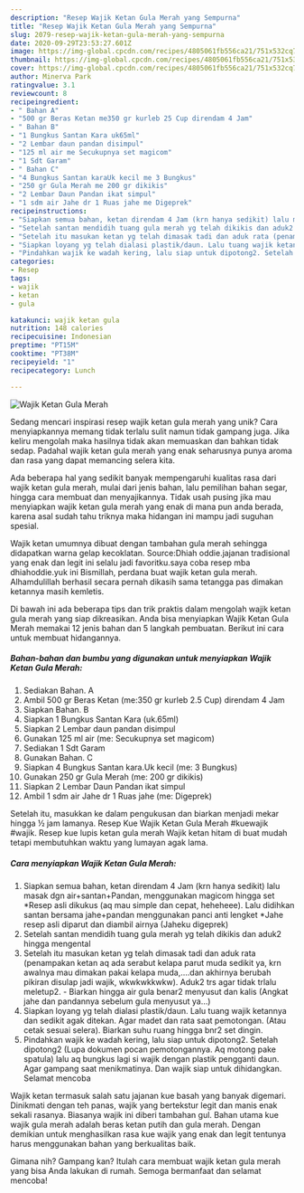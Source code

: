 ```yaml
---
description: "Resep Wajik Ketan Gula Merah yang Sempurna"
title: "Resep Wajik Ketan Gula Merah yang Sempurna"
slug: 2079-resep-wajik-ketan-gula-merah-yang-sempurna
date: 2020-09-29T23:53:27.601Z
image: https://img-global.cpcdn.com/recipes/4805061fb556ca21/751x532cq70/wajik-ketan-gula-merah-foto-resep-utama.jpg
thumbnail: https://img-global.cpcdn.com/recipes/4805061fb556ca21/751x532cq70/wajik-ketan-gula-merah-foto-resep-utama.jpg
cover: https://img-global.cpcdn.com/recipes/4805061fb556ca21/751x532cq70/wajik-ketan-gula-merah-foto-resep-utama.jpg
author: Minerva Park
ratingvalue: 3.1
reviewcount: 8
recipeingredient:
- " Bahan A"
- "500 gr Beras Ketan me350 gr kurleb 25 Cup direndam 4 Jam"
- " Bahan B"
- "1 Bungkus Santan Kara uk65ml"
- "2 Lembar daun pandan disimpul"
- "125 ml air me Secukupnya set magicom"
- "1 Sdt Garam"
- " Bahan C"
- "4 Bungkus Santan karaUk kecil me 3 Bungkus"
- "250 gr Gula Merah me 200 gr dikikis"
- "2 Lembar Daun Pandan ikat simpul"
- "1 sdm air Jahe dr 1 Ruas jahe me Digeprek"
recipeinstructions:
- "Siapkan semua bahan, ketan direndam 4 Jam (krn hanya sedikit) lalu masak dgn air+santan+Pandan, menggunakan magicom hingga set *Resep asli dikukus (aq mau simple dan cepat, heheheee). Lalu didihkan santan bersama jahe+pandan menggunakan panci anti lengket *Jahe resep asli diparut dan diambil airnya (Jaheku digeprek)"
- "Setelah santan mendidih tuang gula merah yg telah dikikis dan aduk2 hingga mengental"
- "Setelah itu masukan ketan yg telah dimasak tadi dan aduk rata (penampakan ketan aq ada serabut kelapa parut muda sedikit ya, krn awalnya mau dimakan pakai kelapa muda,....dan akhirnya berubah pikiran disulap jadi wajik, wkwkwkkwkw). Aduk2 trs agar tidak trlalu meletup2. Biarkan hingga air gula benar2 menyusut dan kalis (Angkat jahe dan pandannya sebelum gula menyusut ya...)"
- "Siapkan loyang yg telah dialasi plastik/daun. Lalu tuang wajik ketannya dan sedikit agak ditekan. Agar madet dan rata saat pemotongan. (Atau cetak sesuai selera). Biarkan suhu ruang hingga bnr2 set dingin."
- "Pindahkan wajik ke wadah kering, lalu siap untuk dipotong2. Setelah dipotong2 (Lupa dokumen pocan pemotongannya. Aq motong pake spatula) lalu aq bungkus lagi si wajik dengan plastik pengganti daun. Agar gampang saat menikmatinya. Dan wajik siap untuk dihidangkan. Selamat mencoba"
categories:
- Resep
tags:
- wajik
- ketan
- gula

katakunci: wajik ketan gula 
nutrition: 148 calories
recipecuisine: Indonesian
preptime: "PT15M"
cooktime: "PT38M"
recipeyield: "1"
recipecategory: Lunch

---
```



![Wajik Ketan Gula Merah](https://img-global.cpcdn.com/recipes/4805061fb556ca21/751x532cq70/wajik-ketan-gula-merah-foto-resep-utama.jpg)

Sedang mencari inspirasi resep wajik ketan gula merah yang unik? Cara menyiapkannya memang tidak terlalu sulit namun tidak gampang juga. Jika keliru mengolah maka hasilnya tidak akan memuaskan dan bahkan tidak sedap. Padahal wajik ketan gula merah yang enak seharusnya punya aroma dan rasa yang dapat memancing selera kita.

Ada beberapa hal yang sedikit banyak mempengaruhi kualitas rasa dari wajik ketan gula merah, mulai dari jenis bahan, lalu pemilihan bahan segar, hingga cara membuat dan menyajikannya. Tidak usah pusing jika mau menyiapkan wajik ketan gula merah yang enak di mana pun anda berada, karena asal sudah tahu triknya maka hidangan ini mampu jadi suguhan spesial.

Wajik ketan umumnya dibuat dengan tambahan gula merah sehingga didapatkan warna gelap kecoklatan. Source:Dhiah oddie.jajanan tradisional yang enak dan legit ini selalu jadi favoritku.saya coba resep mba dhiahoddie.yuk ini Bismillah, perdana buat wajik ketan gula merah. Alhamdulillah berhasil secara pernah dikasih sama tetangga pas dimakan ketannya masih kemletis.


Di bawah ini ada beberapa tips dan trik praktis dalam mengolah wajik ketan gula merah yang siap dikreasikan. Anda bisa menyiapkan Wajik Ketan Gula Merah memakai 12 jenis bahan dan 5 langkah pembuatan. Berikut ini cara untuk membuat hidangannya.

<!--inarticleads1-->

##### Bahan-bahan dan bumbu yang digunakan untuk menyiapkan Wajik Ketan Gula Merah:

1. Sediakan  Bahan. A
1. Ambil 500 gr Beras Ketan (me:350 gr kurleb 2.5 Cup) direndam 4 Jam
1. Siapkan  Bahan. B
1. Siapkan 1 Bungkus Santan Kara (uk.65ml)
1. Siapkan 2 Lembar daun pandan disimpul
1. Gunakan 125 ml air (me: Secukupnya set magicom)
1. Sediakan 1 Sdt Garam
1. Gunakan  Bahan. C
1. Siapkan 4 Bungkus Santan kara.Uk kecil (me: 3 Bungkus)
1. Gunakan 250 gr Gula Merah (me: 200 gr dikikis)
1. Siapkan 2 Lembar Daun Pandan ikat simpul
1. Ambil 1 sdm air Jahe dr 1 Ruas jahe (me: Digeprek)


Setelah itu, masukkan ke dalam pengukusan dan biarkan menjadi mekar hingga ½ jam lamanya. Resep Kue Wajik Ketan Gula Merah #kuewajik #wajik. Resep kue lupis ketan gula merah Wajik ketan hitam di buat mudah tetapi membutuhkan waktu yang lumayan agak lama. 

<!--inarticleads2-->

##### Cara menyiapkan Wajik Ketan Gula Merah:

1. Siapkan semua bahan, ketan direndam 4 Jam (krn hanya sedikit) lalu masak dgn air+santan+Pandan, menggunakan magicom hingga set *Resep asli dikukus (aq mau simple dan cepat, heheheee). Lalu didihkan santan bersama jahe+pandan menggunakan panci anti lengket *Jahe resep asli diparut dan diambil airnya (Jaheku digeprek)
1. Setelah santan mendidih tuang gula merah yg telah dikikis dan aduk2 hingga mengental
1. Setelah itu masukan ketan yg telah dimasak tadi dan aduk rata (penampakan ketan aq ada serabut kelapa parut muda sedikit ya, krn awalnya mau dimakan pakai kelapa muda,....dan akhirnya berubah pikiran disulap jadi wajik, wkwkwkkwkw). Aduk2 trs agar tidak trlalu meletup2. - Biarkan hingga air gula benar2 menyusut dan kalis (Angkat jahe dan pandannya sebelum gula menyusut ya...)
1. Siapkan loyang yg telah dialasi plastik/daun. Lalu tuang wajik ketannya dan sedikit agak ditekan. Agar madet dan rata saat pemotongan. (Atau cetak sesuai selera). Biarkan suhu ruang hingga bnr2 set dingin.
1. Pindahkan wajik ke wadah kering, lalu siap untuk dipotong2. Setelah dipotong2 (Lupa dokumen pocan pemotongannya. Aq motong pake spatula) lalu aq bungkus lagi si wajik dengan plastik pengganti daun. Agar gampang saat menikmatinya. Dan wajik siap untuk dihidangkan. Selamat mencoba


Wajik ketan termasuk salah satu jajanan kue basah yang banyak digemari. Dinikmati dengan teh panas, wajik yang bertekstur legit dan manis enak sekali rasanya. Biasanya wajik ini diberi tambahan gul. Bahan utama kue wajik gula merah adalah beras ketan putih dan gula merah. Dengan demikian untuk menghasilkan rasa kue wajik yang enak dan legit tentunya harus menggunakan bahan yang berkualitas baik. 

Gimana nih? Gampang kan? Itulah cara membuat wajik ketan gula merah yang bisa Anda lakukan di rumah. Semoga bermanfaat dan selamat mencoba!
